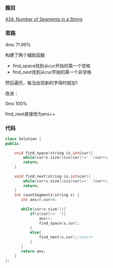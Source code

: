### 题目
[434. Number of Segments in a String](https://leetcode-cn.com/problems/number-of-segments-in-a-string/submissions/)
### 思路
4ms 71.99%

构建了两个辅助函数
+ find_space找到从cur开始的第一个空格
+ find_next找到从cur开始的第一个非空格

然后遍历，每当出现新的字母时就加1

改进：

0ms 100%

find_next直接改为ans++
### 代码
```c++
class Solution {
public:
    
    void find_space(string &s,int&cur){
        while(cur<s.size()&&s[cur]!=' ')cur++;
        return;
    }
    
    void find_next(string &s,int&cur){
        while(cur<s.size()&&s[cur]==' ')cur++;
        return;
    }
    int countSegments(string s) {
       int ans=0,cur=0;
        
       while(cur<s.size()){
           if(s[cur]!=' '){
               ans++;
               find_space(s,cur);
           }
           else{
               find_next(s,cur);//ans++
           }
       }
       return ans;
    }
};
```
